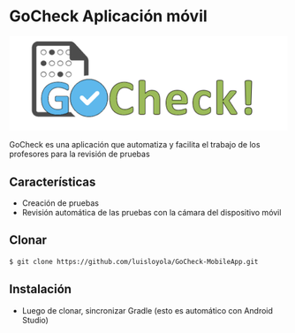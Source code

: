 # GoCheck Aplicación móvil #

![gocheck-logo.png](https://github.com/luisloyola/GoCheck-MobileApp/blob/master/gocheck-logo.png)

GoCheck es una aplicación que automatiza y facilita el trabajo de los profesores para la revisión de pruebas 


## Características ##

* Creación de pruebas
* Revisión automática de las pruebas con la cámara del dispositivo móvil

## Clonar ##
```sh
$ git clone https://github.com/luisloyola/GoCheck-MobileApp.git
```

## Instalación ##

* Luego de clonar, sincronizar Gradle (esto es automático con Android Studio)

